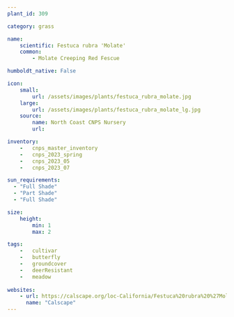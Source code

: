 ```yaml
---
plant_id: 309

category: grass

name: 
    scientific: Festuca rubra 'Molate'
    common: 
        - Molate Creeping Red Fescue

humboldt_native: False

icon: 
    small: 
        url: /assets/images/plants/festuca_rubra_molate.jpg 
    large: 
        url: /assets/images/plants/festuca_rubra_molate_lg.jpg 
    source: 
        name: North Coast CNPS Nursery
        url:

inventory: 
    -   cnps_master_inventory
    -   cnps_2023_spring
    -   cnps_2023_05 
    -   cnps_2023_07 

sun_requirements:
  - "Full Shade"
  - "Part Shade"
  - "Full Shade"

size:
    height: 
        min: 1
        max: 2

tags:  
    -   cultivar
    -   butterfly
    -   groundcover
    -   deerResistant
    -   meadow
    
websites: 
    - url: https://calscape.org/loc-California/Festuca%20rubra%20%27Molate%20Pt.%27(%20) 
      name: "Calscape"
---
```


